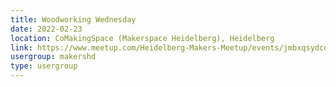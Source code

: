 ```yaml
---
title: Woodworking Wednesday
date: 2022-02-23
location: CoMakingSpace (Makerspace Heidelberg), Heidelberg
link: https://www.meetup.com/Heidelberg-Makers-Meetup/events/jmbxqsydcdbfc/
usergroup: makershd
type: usergroup
---
```

